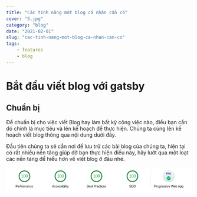 ```yaml
---
title: "Các tính năng một blog cá nhân cần có"
cover: "5.jpg"
category: "blog"
date: "2021-02-01"
slug: "cac-tinh-nang-mot-blog-ca-nhan-can-co"
tags:
    - features
    - blog
---
```


# Bắt đầu viết blog với gatsby

## Chuẩn bị

Để chuẩn bị cho việc viết Blog hay làm bất kỳ công việc nào,
 điều bạn cần đó chính là mục tiêu và lên kế hoạch để thực hiện.
 Chúng ta cùng lên kế hoạch viết blog thông qua nội dung dưới đây.

Đầu tiên chúng ta sẽ cần nơi để lưu trữ các bài blog của chúng ta,
hiện tại có rất nhiều nền tảng giúp đỡ bạn thực hiện điều này, hãy lướt qua một loạt
các nền tảng để hiểu hơn về viết blog ở đâu nhé.

![](../blog/pwa-score.png)